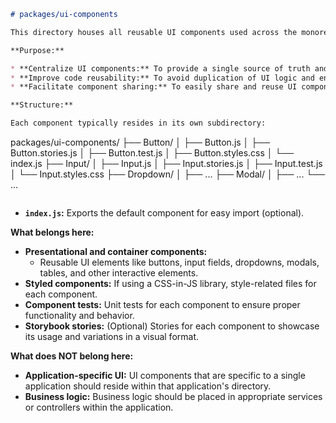 ```markdown
# packages/ui-components

This directory houses all reusable UI components used across the monorepo.

**Purpose:**

* **Centralize UI components:** To provide a single source of truth and a consistent look and feel across all applications within the monorepo.
* **Improve code reusability:** To avoid duplication of UI logic and enhance code maintainability.
* **Facilitate component sharing:** To easily share and reuse UI components between different applications within the monorepo.

**Structure:**

Each component typically resides in its own subdirectory:

```
packages/ui-components/
  ├── Button/ 
  │   ├── Button.js 
  │   ├── Button.stories.js 
  │   ├── Button.test.js 
  │   ├── Button.styles.css 
  │   └── index.js 
  ├── Input/ 
  │   ├── Input.js 
  │   ├── Input.stories.js 
  │   ├── Input.test.js 
  │   └── Input.styles.css 
  ├── Dropdown/ 
  │   ├── ...
  ├── Modal/ 
  │   ├── ...
  └── ...
```
```

* **`index.js`:** Exports the default component for easy import (optional).

**What belongs here:**

* **Presentational and container components:** 
    * Reusable UI elements like buttons, input fields, dropdowns, modals, tables, and other interactive elements.
* **Styled components:** If using a CSS-in-JS library, style-related files for each component.
* **Component tests:** Unit tests for each component to ensure proper functionality and behavior.
* **Storybook stories:** (Optional) Stories for each component to showcase its usage and variations in a visual format.

**What does NOT belong here:**

* **Application-specific UI:** UI components that are specific to a single application should reside within that application's directory.
* **Business logic:** Business logic should be placed in appropriate services or controllers within the application.
